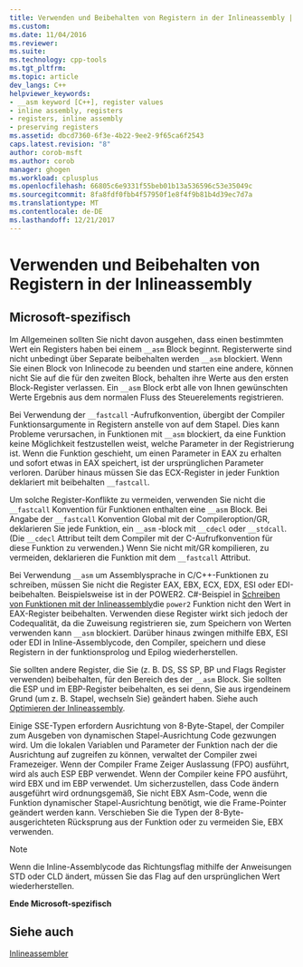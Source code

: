 ```yaml
---
title: Verwenden und Beibehalten von Registern in der Inlineassembly | Microsoft Docs
ms.custom: 
ms.date: 11/04/2016
ms.reviewer: 
ms.suite: 
ms.technology: cpp-tools
ms.tgt_pltfrm: 
ms.topic: article
dev_langs: C++
helpviewer_keywords:
- __asm keyword [C++], register values
- inline assembly, registers
- registers, inline assembly
- preserving registers
ms.assetid: dbcd7360-6f3e-4b22-9ee2-9f65ca6f2543
caps.latest.revision: "8"
author: corob-msft
ms.author: corob
manager: ghogen
ms.workload: cplusplus
ms.openlocfilehash: 66805c6e9331f55beb01b13a536596c53e35049c
ms.sourcegitcommit: 8fa8fdf0fbb4f57950f1e8f4f9b81b4d39ec7d7a
ms.translationtype: MT
ms.contentlocale: de-DE
ms.lasthandoff: 12/21/2017
---
```

# <a name="using-and-preserving-registers-in-inline-assembly"></a>Verwenden und Beibehalten von Registern in der Inlineassembly
## <a name="microsoft-specific"></a>Microsoft-spezifisch  
 Im Allgemeinen sollten Sie nicht davon ausgehen, dass einen bestimmten Wert ein Registers haben bei einem `__asm` Block beginnt. Registerwerte sind nicht unbedingt über Separate beibehalten werden `__asm` blockiert. Wenn Sie einen Block von Inlinecode zu beenden und starten eine andere, können nicht Sie auf die für den zweiten Block, behalten ihre Werte aus den ersten Block-Register verlassen. Ein `__asm` Block erbt alle von Ihnen gewünschten Werte Ergebnis aus dem normalen Fluss des Steuerelements registrieren.  
  
 Bei Verwendung der `__fastcall` -Aufrufkonvention, übergibt der Compiler Funktionsargumente in Registern anstelle von auf dem Stapel. Dies kann Probleme verursachen, in Funktionen mit `__asm` blockiert, da eine Funktion keine Möglichkeit festzustellen weist, welche Parameter in der Registrierung ist. Wenn die Funktion geschieht, um einen Parameter in EAX zu erhalten und sofort etwas in EAX speichert, ist der ursprünglichen Parameter verloren. Darüber hinaus müssen Sie das ECX-Register in jeder Funktion deklariert mit beibehalten `__fastcall`.  
  
 Um solche Register-Konflikte zu vermeiden, verwenden Sie nicht die `__fastcall` Konvention für Funktionen enthalten eine `__asm` Block. Bei Angabe der `__fastcall` Konvention Global mit der Compileroption/GR, deklarieren Sie jede Funktion, ein `__asm` -block mit `__cdecl` oder `__stdcall`. (Die `__cdecl` Attribut teilt dem Compiler mit der C-Aufrufkonvention für diese Funktion zu verwenden.) Wenn Sie nicht mit/GR kompilieren, zu vermeiden, deklarieren die Funktion mit dem `__fastcall` Attribut.  
  
 Bei Verwendung `__asm` um Assemblysprache in C/C++-Funktionen zu schreiben, müssen Sie nicht die Register EAX, EBX, ECX, EDX, ESI oder EDI-beibehalten. Beispielsweise ist in der POWER2. C#-Beispiel in [Schreiben von Funktionen mit der Inlineassembly](../../assembler/inline/writing-functions-with-inline-assembly.md)die `power2` Funktion nicht den Wert in EAX-Register beibehalten. Verwenden diese Register wirkt sich jedoch der Codequalität, da die Zuweisung registrieren sie, zum Speichern von Werten verwenden kann `__asm` blockiert. Darüber hinaus zwingen mithilfe EBX, ESI oder EDI in Inline-Assemblycode, den Compiler, speichern und diese Registern in der funktionsprolog und Epilog wiederherstellen.  
  
 Sie sollten andere Register, die Sie (z. B. DS, SS SP, BP und Flags Register verwenden) beibehalten, für den Bereich des der `__asm` Block. Sie sollten die ESP und im EBP-Register beibehalten, es sei denn, Sie aus irgendeinem Grund (um z. B. Stapel, wechseln Sie) geändert haben. Siehe auch [Optimieren der Inlineassembly](../../assembler/inline/optimizing-inline-assembly.md).  
  
 Einige SSE-Typen erfordern Ausrichtung von 8-Byte-Stapel, der Compiler zum Ausgeben von dynamischen Stapel-Ausrichtung Code gezwungen wird. Um die lokalen Variablen und Parameter der Funktion nach der die Ausrichtung auf zugreifen zu können, verwaltet der Compiler zwei Framezeiger.  Wenn der Compiler Frame Zeiger Auslassung (FPO) ausführt, wird als auch ESP EBP verwendet.  Wenn der Compiler keine FPO ausführt, wird EBX und im EBP verwendet. Um sicherzustellen, dass Code ändern ausgeführt wird ordnungsgemäß, Sie nicht EBX Asm-Code, wenn die Funktion dynamischer Stapel-Ausrichtung benötigt, wie die Frame-Pointer geändert werden kann. Verschieben Sie die Typen der 8-Byte-ausgerichteten Rücksprung aus der Funktion oder zu vermeiden Sie, EBX verwenden.  
  
> [!NOTE]
>  Wenn die Inline-Assemblycode das Richtungsflag mithilfe der Anweisungen STD oder CLD ändert, müssen Sie das Flag auf den ursprünglichen Wert wiederherstellen.  
  
 **Ende Microsoft-spezifisch**  
  
## <a name="see-also"></a>Siehe auch  
 [Inlineassembler](../../assembler/inline/inline-assembler.md)